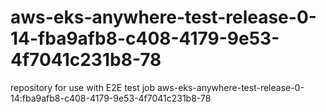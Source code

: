 # aws-eks-anywhere-test-release-0-14-fba9afb8-c408-4179-9e53-4f7041c231b8-78
repository for use with E2E test job aws-eks-anywhere-test-release-0-14:fba9afb8-c408-4179-9e53-4f7041c231b8-78
